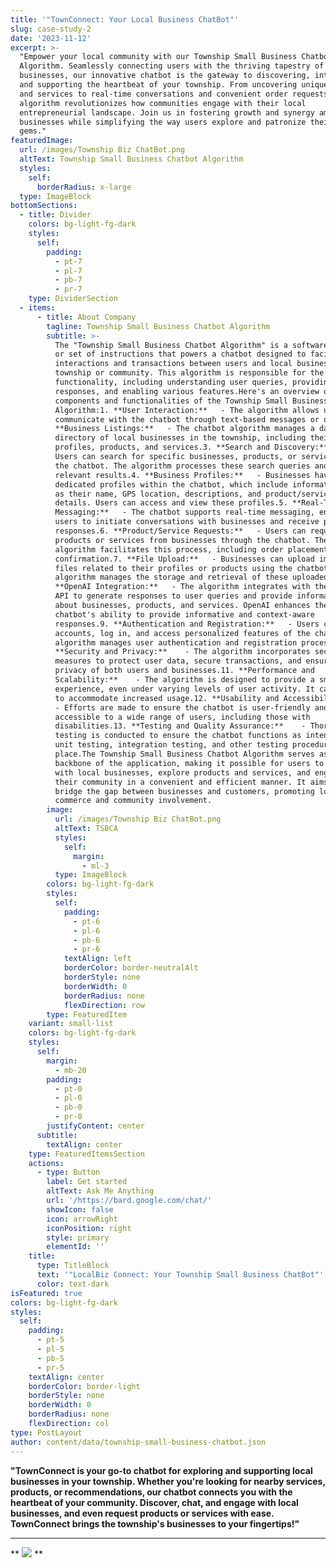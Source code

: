 ```yaml
---
title: '"TownConnect: Your Local Business ChatBot"'
slug: case-study-2
date: '2023-11-12'
excerpt: >-
  "Empower your local community with our Township Small Business Chatbot
  Algorithm. Seamlessly connecting users with the thriving tapestry of local
  businesses, our innovative chatbot is the gateway to discovering, interacting,
  and supporting the heartbeat of your township. From uncovering unique products
  and services to real-time conversations and convenient order requests, our
  algorithm revolutionizes how communities engage with their local
  entrepreneurial landscape. Join us in fostering growth and synergy among small
  businesses while simplifying the way users explore and patronize their local
  gems."
featuredImage:
  url: /images/Township Biz ChatBot.png
  altText: Township Small Business Chatbot Algorithm
  styles:
    self:
      borderRadius: x-large
  type: ImageBlock
bottomSections:
  - title: Divider
    colors: bg-light-fg-dark
    styles:
      self:
        padding:
          - pt-7
          - pl-7
          - pb-7
          - pr-7
    type: DividerSection
  - items:
      - title: About Company
        tagline: Township Small Business Chatbot Algorithm
        subtitle: >-
          The "Township Small Business Chatbot Algorithm" is a software program
          or set of instructions that powers a chatbot designed to facilitate
          interactions and transactions between users and local businesses in a
          township or community. This algorithm is responsible for the chatbot's
          functionality, including understanding user queries, providing
          responses, and enabling various features.Here's an overview of the key
          components and functionalities of the Township Small Business Chatbot
          Algorithm:1. **User Interaction:**   - The algorithm allows users to
          communicate with the chatbot through text-based messages or queries.2.
          **Business Listings:**   - The chatbot algorithm manages a database or
          directory of local businesses in the township, including their
          profiles, products, and services.3. **Search and Discovery:**   -
          Users can search for specific businesses, products, or services using
          the chatbot. The algorithm processes these search queries and returns
          relevant results.4. **Business Profiles:**   - Businesses have
          dedicated profiles within the chatbot, which include information such
          as their name, GPS location, descriptions, and product/service
          details. Users can access and view these profiles.5. **Real-Time
          Messaging:**   - The chatbot supports real-time messaging, enabling
          users to initiate conversations with businesses and receive prompt
          responses.6. **Product/Service Requests:**   - Users can request
          products or services from businesses through the chatbot. The
          algorithm facilitates this process, including order placement and
          confirmation.7. **File Upload:**   - Businesses can upload images or
          files related to their profiles or products using the chatbot. The
          algorithm manages the storage and retrieval of these uploaded files.8.
          **OpenAI Integration:**   - The algorithm integrates with the OpenAI
          API to generate responses to user queries and provide information
          about businesses, products, and services. OpenAI enhances the
          chatbot's ability to provide informative and context-aware
          responses.9. **Authentication and Registration:**   - Users can create
          accounts, log in, and access personalized features of the chatbot. The
          algorithm manages user authentication and registration processes.10.
          **Security and Privacy:**    - The algorithm incorporates security
          measures to protect user data, secure transactions, and ensure the
          privacy of both users and businesses.11. **Performance and
          Scalability:**    - The algorithm is designed to provide a smooth user
          experience, even under varying levels of user activity. It can scale
          to accommodate increased usage.12. **Usability and Accessibility:**   
          - Efforts are made to ensure the chatbot is user-friendly and
          accessible to a wide range of users, including those with
          disabilities.13. **Testing and Quality Assurance:**    - Thorough
          testing is conducted to ensure the chatbot functions as intended, with
          unit testing, integration testing, and other testing procedures in
          place.The Township Small Business Chatbot Algorithm serves as the
          backbone of the application, making it possible for users to connect
          with local businesses, explore products and services, and engage with
          their community in a convenient and efficient manner. It aims to
          bridge the gap between businesses and customers, promoting local
          commerce and community involvement.
        image:
          url: /images/Township Biz ChatBot.png
          altText: TSBCA
          styles:
            self:
              margin:
                - ml-3
          type: ImageBlock
        colors: bg-light-fg-dark
        styles:
          self:
            padding:
              - pt-6
              - pl-6
              - pb-6
              - pr-6
            textAlign: left
            borderColor: border-neutralAlt
            borderStyle: none
            borderWidth: 0
            borderRadius: none
            flexDirection: row
        type: FeaturedItem
    variant: small-list
    colors: bg-light-fg-dark
    styles:
      self:
        margin:
          - mb-20
        padding:
          - pt-0
          - pl-0
          - pb-0
          - pr-0
        justifyContent: center
      subtitle:
        textAlign: center
    type: FeaturedItemsSection
    actions:
      - type: Button
        label: Get started
        altText: Ask Me Anything
        url: '/https://bard.google.com/chat/'
        showIcon: false
        icon: arrowRight
        iconPosition: right
        style: primary
        elementId: ''
    title:
      type: TitleBlock
      text: '"LocalBiz Connect: Your Township Small Business ChatBot"'
      color: text-dark
isFeatured: true
colors: bg-light-fg-dark
styles:
  self:
    padding:
      - pt-5
      - pl-5
      - pb-5
      - pr-5
    textAlign: center
    borderColor: border-light
    borderStyle: none
    borderWidth: 0
    borderRadius: none
    flexDirection: col
type: PostLayout
author: content/data/township-small-business-chatbot.json
---
```

**"TownConnect is your go-to chatbot for exploring and supporting local businesses in your township. Whether you're looking for nearby services, products, or recommendations, our chatbot connects you with the heartbeat of your community. Discover, chat, and engage with local businesses, and even request products or services with ease. TownConnect brings the township's businesses to your fingertips!"**

****

**
**![](https://blog.hootsuite.com/wp-content/uploads/2022/06/Screen-Shot-2022-06-14-at-3.22.35-PM.png)**
**
